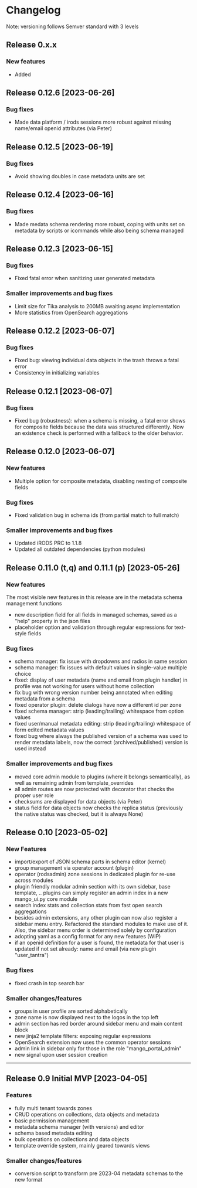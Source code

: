 # Changelog

Note: versioning follows Semver standard with 3 levels

## Release 0.x.x

### New features

- Added 

## Release 0.12.6 [2023-06-26]

### Bug fixes

- Made data platform / irods sessions more robust against missing name/email openid attributes (via Peter)

## Release 0.12.5 [2023-06-19]

### Bug fixes

- Avoid showing doubles in case metadata units are set

## Release 0.12.4 [2023-06-16]

### Bug fixes

- Made medata schema rendering more robust, coping with units set on metadata by scripts or icommands while also being schema managed

## Release 0.12.3 [2023-06-15]

### Bug fixes

- Fixed fatal error when sanitizing user generated metadata

### Smaller improvements and bug fixes

- Limit size for Tika analysis to 200MB awaiting async implementation
- More statistics from OpenSearch aggregations

## Release 0.12.2 [2023-06-07]

### Bug fixes

- Fixed bug: viewing individual data objects in the trash throws a fatal error
- Consistency in initializing variables
## Release 0.12.1 [2023-06-07]

### Bug fixes

- Fixed bug (robustness): when a schema is missing, a fatal error shows for composite fields because the data was structured differently. Now an existence check is performed with a fallback to the older behavior.

## Release 0.12.0 [2023-06-07]

### New features

- Multiple option for composite metadata, disabling nesting of composite fields

### Bug fixes

- Fixed validation bug in schema ids (from partial match to full match)

### Smaller improvements and bug fixes

- Updated iRODS PRC to 1.1.8
- Updated all outdated dependencies (python modules)

## Release 0.11.0 (t,q) and 0.11.1 (p) [2023-05-26]

### New features

The most visible new features in this release are in the metadata schema management functions

- new description field for all fields in managed schemas, saved as a "help" property in the json files
- placeholder option and validation through regular expressions for text-style fields

### Bug fixes

- schema manager: fix issue with dropdowns and radios in same session
- schema manager: fix issues with default values in single-value multiple choice
- fixed: display of user metadata (name and email from plugin handler) in profile was not working for users without home collection
- fix bug with wrong version number being annotated when editing metadata from a schema
- fixed operator plugin: delete dialogs have now a different id per zone
- fixed schema manager: strip (leading/trailing) whitespace from option values
- fixed user/manual metadata editing: strip (leading/trailing) whitespace of form edited metadata values
- fixed bug where always the published version of a schema was used to render metadata labels, now the correct (archived/published) version is used instead

### Smaller improvements and bug fixes

- moved core admin module to plugins (where it belongs semantically), as well as remaining admin from template_overrides
- all admin routes are now protected with decorator that checks the proper user role
- checksums are displayed for data objects (via Peter)
- status field for data objects now checks the replica status (previously the native status was checked, but it is always None)

## Release 0.10 [2023-05-02]

### New Features

- import/export of JSON schema parts in schema editor (kernel)
- group management via operator account (plugin)
- operator (rodsadmin) zone sessions in dedicated plugin for re-use across modules
- plugin friendly modular admin section with its own sidebar, base template, .. plugins can simply register an admin index in a new mango_ui.py core module
- search index stats and collection stats from fast open search aggregations
- besides admin extensions, any other plugin can now also register a sidebar menu entry. Refactored the standard modules to make use of it. Also, the sidebar menu order is determined solely by configuration
- adopting yaml as a config format for any new features (WIP)
- if an openid definition for a user is found, the metadata for that user is updated if not set already: name and email (via new plugin "user_tantra")

### Bug fixes
- fixed crash in top search bar

### Smaller changes/features
- groups in user profile are sorted alphabetically
- zone name is now displayed next to the logos in the top left
- admin section has red border around sidebar menu and main content block
- new jinja2 template filters: exposing regular expressions
- OpenSearch extension now uses the common operator sessions
- admin link in sidebar only for those in the role "mango_portal_admin"
- new signal upon user session creation

---
## Release 0.9 Initial MVP [2023-04-05]

### Features

- fully multi tenant towards zones
- CRUD operations on collections, data objects and metadata
- basic permission management
- metadata schema manager (with versions) and editor
- schema based metadata editing
- bulk operations on collections and data objects
- template override system, mainly geared towards views

### Smaller changes/features
- conversion script to transform pre 2023-04 metadata schemas to the new format